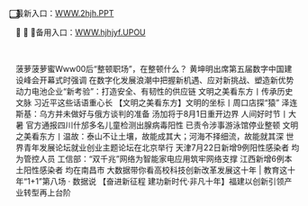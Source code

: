 <p>
	⃣⃣⃣最新入口：<a href="http://www.baidu.com/link?url=6MA2SWnO3Raqke39an_0PUxosM6ZrUGzi1BN9tNnlPW&wd">WWW.2hjh.PPT</a> 
	<p>
		🎉
🎉
🎉备用入口：<a href="http://www.baidu.com/link?url=6MA2SWnO3Raqke39an_0PUxosM6ZrUGzi1BN9tNnlPW&wd">WWW.hjhjyf.UPOU</a> 
	</p>
	<p>
		<br />
	</p>
	<p>
		菠萝菠萝蜜Www00后“整顿职场”，在整顿什么？
黄坤明出席第五届数字中国建设峰会开幕式时强调 在数字化发展浪潮中把握新机遇、应对新挑战、塑造新优势
动力电池企业“新考验”：打造安全、有韧性的供应链
文明之美看东方丨传承历史文脉 习近平这些话语重心长
【文明之美看东方】文明的坐标丨周口店探“猿”
泽连斯基：乌方并未做好与俄方谈判的准备
汤加将于8月1日重开边界
人间好时节丨大暑
官方通报四川什邡多名儿童检测出腺病毒阳性 已责令涉事游泳馆停业整顿
文明之美看东方丨温故：泰山不让土壤，故能成其大；河海不择细流，故能就其深
世界青年发展论坛就业创业主题论坛在北京举行
天津7月22日新增9例阳性感染者 均为管控人员
工信部：“双千兆”网络为智能家电应用筑牢网络支撑
江西新增6例本土阳性感染者 均在南昌市
大数据带你看高校科技创新改革发展这十年 | 教育这十年“1+1”第八场 · 数据说
【奋进新征程 建功新时代·非凡十年】福建以创新引领产业转型再上台阶
	</p>
